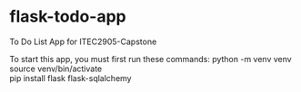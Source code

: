 # flask-todo-app
To Do List App for ITEC2905-Capstone

To start this app, you must first run these commands:
python -m venv venv
source venv/bin/activate  
pip install flask flask-sqlalchemy